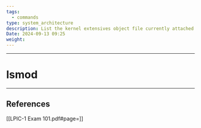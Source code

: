 ```yaml
---
tags:
  - commands
type: system_architecture
description: List the kernel extensives object file currently attached to the kernel
Date: 2024-09-13 09:25
weight:
---
```


___
# lsmod



___
## References
[[LPIC-1 Exam 101.pdf#page=]]